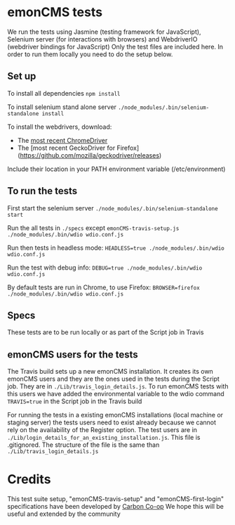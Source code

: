 # emonCMS tests

We run the tests using Jasmine (testing framework for JavaScript), Selenium server (for interactions with browsers) and WebdriverIO (webdriver bindings for JavaScript)
Only the test files are included here. In order to run them locally you need to do the setup below.

## Set up

To install all dependencies
`npm install`

To install selenium stand alone server
`./node_modules/.bin/selenium-standalone install`

To install the webdrivers, download:
 - The [most recent ChromeDriver](https://sites.google.com/a/chromium.org/chromedriver/home)
 - The [most recent GeckoDriver for Firefox] (https://github.com/mozilla/geckodriver/releases)

Include their location in your PATH environment variable (/etc/environment)

## To run the tests
First start the selenium server
`./node_modules/.bin/selenium-standalone start`

Run the all tests in `./specs` except `emonCMS-travis-setup.js`
`./node_modules/.bin/wdio wdio.conf.js`

Run then tests in headless mode:
`HEADLESS=true ./node_modules/.bin/wdio wdio.conf.js`

Run the test with debug info:
`DEBUG=true ./node_modules/.bin/wdio wdio.conf.js`

By default tests are run in Chrome, to use Firefox:
`BROWSER=firefox ./node_modules/.bin/wdio wdio.conf.js`

## Specs
These tests are to be run locally or as part of the Script job in Travis

## emonCMS users for the tests
The Travis build sets up a new emonCMS installation. It creates its own emonCMS users and they are the ones used in the tests during the Script job. They are in `./Lib/travis_login_details.js`. To run emonCMS tests with this users we have added the environmental variable to the wdio command `TRAVIS=true` in the Script job in the Travis build

For running the tests in a existing emonCMS installations (local machine or staging server) the tests users need to exist already because we cannot rely on the availability of the Register option. The test users are in `./Lib/login_details_for_an_existing_installation.js`. This file is .gitignored. The structure of the file is the same than `./Lib/travis_login_details.js`

# Credits
This test suite setup, "emonCMS-travis-setup" and "emonCMS-first-login" specifications have been developed by [Carbon Co-op](https://carbon.coop/)
We hope this will be useful and extended by the community